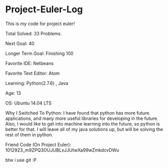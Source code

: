 # Project-Euler-Log
This is my code for project euler! 

Total Solved: 33 Problems.

Next Goal: 40

Longer Term Goal: Finishing 100

Favorite IDE: Netbeans

Favorite Text Editor: Atom

Learning: Python(2.7.6) , Java 

Age: 13

OS: Ubuntu 14.04 LTS

Why I Switched To Python: I have found that python has more future applications, and many more useful libraries for developing in the future. Also, I would like to get into machine learning into the future, so python is better for that. I will leave all of my java solutions up, but will be solving the rest of them in python. 

Friend Code (On Project Euler): 1012923_m9ZPQ3OUJUBLxJJUtwXa99wZmkdcvDWu

btw i use git :P
